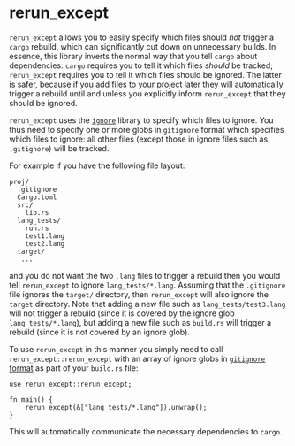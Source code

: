 # rerun_except

`rerun_except` allows you to easily specify which files should *not* trigger a
`cargo` rebuild, which can significantly cut down on unnecessary builds. In
essence, this library inverts the normal way that you tell `cargo` about
dependencies: `cargo` requires you to tell it which files *should* be tracked;
`rerun_except` requires you to tell it which files should be ignored. The
latter is safer, because if you add files to your project later they will
automatically trigger a rebuild until and unless you explicitly inform
`rerun_except` that they should be ignored.

`rerun_except` uses the [`ignore`](https://crates.io/crates/ignore) library to
specify which files to ignore. You thus need to specify one or more globs in
`gitignore` format which specifies which files to ignore: all other files
(except those in ignore files such as `.gitignore`) will be tracked.

For example if you have the following file layout:

```text
proj/
  .gitignore
  Cargo.toml
  src/
    lib.rs
  lang_tests/
    run.rs
    test1.lang
    test2.lang
  target/
   ...
```

and you do not want the two `.lang` files to trigger a rebuild then you would
tell `rerun_except` to ignore `lang_tests/*.lang`. Assuming that the
`.gitignore` file ignores the `target/` directory, then `rerun_except` will
also ignore the `target` directory. Note that adding a new file such as
`lang_tests/test3.lang` will not trigger a rebuild (since it is covered by the
ignore glob `lang_tests/*.lang`), but adding a new file such as `build.rs` will
trigger a rebuild (since it is not covered by an ignore glob).

To use `rerun_except` in this manner you simply need to call
`rerun_except::rerun_except` with an array of ignore globs in [`gitignore`
format](https://git-scm.com/docs/gitignore) as part of your `build.rs` file:

```rust,ignore
use rerun_except::rerun_except;

fn main() {
    rerun_except(&["lang_tests/*.lang"]).unwrap();
}
```

This will automatically communicate the necessary dependencies to `cargo`.
